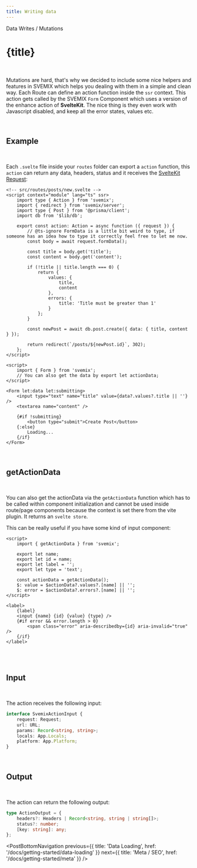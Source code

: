 ```yaml
---
title: Writing data
---
```


<script context="module">
	export const prerender = true;
</script>
<script>
	import PostBottomNavigation from "../../../components/PostBottomNavigation.svelte";
</script>

<p class="mb-4 leading-6 font-semibold text-sky-300">Data Writes / Mutations</p>

# {title}

<br>

Mutations are hard, that's why we decided to include some nice helpers and features in SVEMIX which helps you dealing with them in a simple and clean way.
Each Route can define an action function inside the `ssr` context. This action gets called by the SVEMIX `Form` Component which uses a version of the enhance action of **SvelteKit**. The nice thing is they even work with Javascript disabled, and keep all the error states, values etc.

<br>

<h2 id="example">Example</h2>

<br>

Each `.svelte` file inside your `routes` folder can export a `action` function, this `action` can return any data, headers, status and it receives the [SvelteKit Request](https://kit.svelte.dev/docs#routing-endpoints):

```svelte
<!-- src/routes/posts/new.svelte -->
<script context="module" lang="ts" ssr>
	import type { Action } from 'svemix';
	import { redirect } from 'svemix/server';
	import type { Post } from '@prisma/client';
	import db from '$lib/db';

	export const action: Action = async function ({ request }) {
		// @ts-ignore FormData is a little bit weird to type, if someone has an idea how to type it correctly feel free to let me now.
		const body = await request.formData();

		const title = body.get('title');
		const content = body.get('content');

		if (!title || title.length === 0) {
			return {
				values: {
					title,
					content
				},
				errors: {
					title: 'Title must be greater than 1'
				}
			};
		}

		const newPost = await db.post.create({ data: { title, content } });

		return redirect(`/posts/${newPost.id}`, 302);
	};
</script>

<script>
	import { Form } from 'svemix';
	// You can also get the data by export let actionData;
</script>

<Form let:data let:submitting>
	<input type="text" name="title" value={data?.values?.title || ''} />
	<textarea name="content" />

	{#if !submitting}
		<button type="submit">Create Post</button>
	{:else}
		Loading...
	{/if}
</Form>
```

<br>

<h2 id="getActionData">getActionData</h2>

<br>

You can also get the actionData via the `getActionData` function which has to be called within component initialization and cannot be used inside route/page components because the context is set there from the vite plugin. It returns an `svelte store`.

This can be really useful if you have some kind of input component:

<!-- src/lib/Input.svelte -->

```svelte
<script>
	import { getActionData } from 'svemix';

	export let name;
	export let id = name;
	export let label = '';
	export let type = 'text';

	const actionData = getActionData();
	$: value = $actionData?.values?.[name] || '';
	$: error = $actionData?.errors?.[name] || '';
</script>

<label>
	{label}
	<input {name} {id} {value} {type} />
	{#if error && error.length > 0}
		<span class="error" aria-describedby={id} aria-invalid="true" />
	{/if}
</label>
```

<br>

<br>

<h2 id="input">Input</h2>

<br>

The action receives the following input:

```ts
interface SvemixActionInput {
	request: Request;
	url: URL;
	params: Record<string, string>;
	locals: App.Locals;
	platform: App.Platform;
}
```

<br>

<h2 id="output">Output</h2>

<br>

The action can return the following output:

```ts
type ActionOutput = {
	headers?: Headers | Record<string, string | string[]>;
	status?: number;
	[key: string]: any;
};
```

<PostBottomNavigation
previous={{ title: 'Data Loading', href: '/docs/getting-started/data-loading' }}
next={{ title: 'Meta / SEO', href: '/docs/getting-started/meta'  }}
/>
